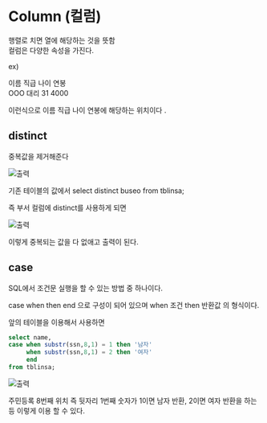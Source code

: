 # Column (컬럼)

행렬로 치면 열에 해당하는 것을 뜻함   
컬럼은 다양한 속성을 가진다.  

ex)   

이름   직급 나이 연봉   
OOO  대리  31    4000   

이런식으로 이름 직급 나이 연봉에 해당하는 위치이다 .   


## distinct 
중복값을 제거해준다 

![출력](https://github.com/juniel1299/juniel1299.github.io/assets/62318700/1ab7c560-384f-4c8b-9292-fc42a8e01380)

기존 테이블의 값에서 
select distinct buseo from tblinsa;  

즉 부서 컬럼에 distinct를 사용하게 되면  

![출력](https://github.com/juniel1299/juniel1299.github.io/assets/62318700/fd09b66f-9612-4e50-839b-5f963377823a)

이렇게 중복되는 값을 다 없애고 출력이 된다.  

## case
SQL에서 조건문 실행을 할 수 있는 방법 중 하나이다.  

case when then end 으로 구성이 되어 있으며 
when 조건 then 반환값 의 형식이다.  

앞의 테이블을 이용해서 사용하면

```sql
select name,
case when substr(ssn,8,1) = 1 then '남자'  
	 when substr(ssn,8,1) = 2 then '여자'
     end
from tblinsa;

```

![출력](https://github.com/juniel1299/juniel1299.github.io/assets/62318700/71e5788b-ff78-4d5d-9d9d-a510b123f8ec)

주민등록 8번째 위치 즉 뒷자리 1번째 숫자가 1이면 남자 반환, 2이면 여자 반환을 하는 등
이렇게 이용 할 수 있다.   


